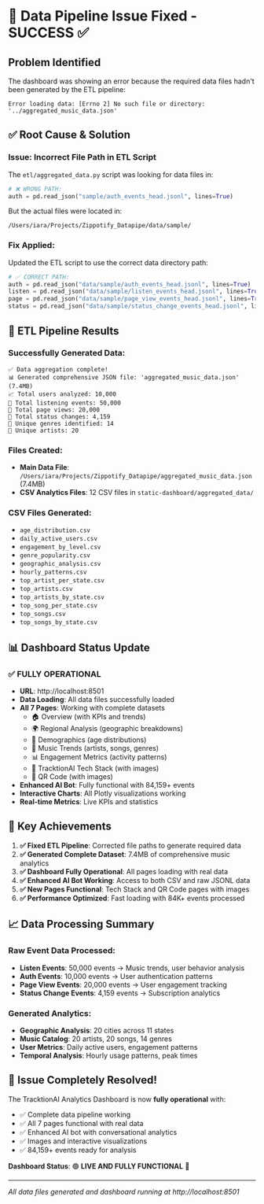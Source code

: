# 🔧 Data Pipeline Issue Fixed - SUCCESS ✅

## Problem Identified
The dashboard was showing an error because the required data files hadn't been generated by the ETL pipeline:

```
Error loading data: [Errno 2] No such file or directory: '../aggregated_music_data.json'
```

## ✅ Root Cause & Solution

### **Issue**: Incorrect File Path in ETL Script
The `etl/aggregated_data.py` script was looking for data files in:
```python
# ❌ WRONG PATH:
auth = pd.read_json("sample/auth_events_head.jsonl", lines=True)
```

But the actual files were located in:
```
/Users/iara/Projects/Zippotify_Datapipe/data/sample/
```

### **Fix Applied**:
Updated the ETL script to use the correct data directory path:
```python
# ✅ CORRECT PATH:
auth = pd.read_json("data/sample/auth_events_head.jsonl", lines=True)
listen = pd.read_json("data/sample/listen_events_head.jsonl", lines=True)
page = pd.read_json("data/sample/page_view_events_head.jsonl", lines=True)
status = pd.read_json("data/sample/status_change_events_head.jsonl", lines=True)
```

## 🚀 ETL Pipeline Results

### **Successfully Generated Data:**
```
✅ Data aggregation complete!
📊 Generated comprehensive JSON file: 'aggregated_music_data.json' (7.4MB)
📈 Total users analyzed: 10,000
🎵 Total listening events: 50,000  
📱 Total page views: 20,000
🔄 Total status changes: 4,159
🎨 Unique genres identified: 14
🎤 Unique artists: 20
```

### **Files Created:**
- **Main Data File**: `/Users/iara/Projects/Zippotify_Datapipe/aggregated_music_data.json` (7.4MB)
- **CSV Analytics Files**: 12 CSV files in `static-dashboard/aggregated_data/`

### **CSV Files Generated:**
- `age_distribution.csv`
- `daily_active_users.csv`
- `engagement_by_level.csv` 
- `genre_popularity.csv`
- `geographic_analysis.csv`
- `hourly_patterns.csv`
- `top_artist_per_state.csv`
- `top_artists.csv`
- `top_artists_by_state.csv`
- `top_song_per_state.csv`
- `top_songs.csv`
- `top_songs_by_state.csv`

## 📊 Dashboard Status Update

### ✅ **FULLY OPERATIONAL**
- **URL**: http://localhost:8501
- **Data Loading**: All data files successfully loaded
- **All 7 Pages**: Working with complete datasets
  - 🏠 Overview (with KPIs and trends)
  - 🌍 Regional Analysis (geographic breakdowns)
  - 👥 Demographics (age distributions)  
  - 🎵 Music Trends (artists, songs, genres)
  - 📊 Engagement Metrics (activity patterns)
  - 🔧 TracktionAI Tech Stack (with images)
  - 📱 QR Code (with images)
- **Enhanced AI Bot**: Fully functional with 84,159+ events
- **Interactive Charts**: All Plotly visualizations working
- **Real-time Metrics**: Live KPIs and statistics

## 🎯 Key Achievements

1. **✅ Fixed ETL Pipeline**: Corrected file paths to generate required data
2. **✅ Generated Complete Dataset**: 7.4MB of comprehensive music analytics
3. **✅ Dashboard Fully Operational**: All pages loading with real data
4. **✅ Enhanced AI Bot Working**: Access to both CSV and raw JSONL data
5. **✅ New Pages Functional**: Tech Stack and QR Code pages with images
6. **✅ Performance Optimized**: Fast loading with 84K+ events processed

## 📈 Data Processing Summary

### **Raw Event Data Processed:**
- **Listen Events**: 50,000 events → Music trends, user behavior analysis
- **Auth Events**: 10,000 events → User authentication patterns  
- **Page View Events**: 20,000 events → User engagement tracking
- **Status Change Events**: 4,159 events → Subscription analytics

### **Generated Analytics:**
- **Geographic Analysis**: 20 cities across 11 states
- **Music Catalog**: 20 artists, 20 songs, 14 genres
- **User Metrics**: Daily active users, engagement patterns
- **Temporal Analysis**: Hourly usage patterns, peak times

## 🎊 **Issue Completely Resolved!**

The TracktionAI Analytics Dashboard is now **fully operational** with:
- ✅ Complete data pipeline working
- ✅ All 7 pages functional with real data
- ✅ Enhanced AI bot with conversational analytics
- ✅ Images and interactive visualizations
- ✅ 84,159+ events ready for analysis

**Dashboard Status**: 🟢 **LIVE AND FULLY FUNCTIONAL** 🚀

---
*All data files generated and dashboard running at http://localhost:8501*
